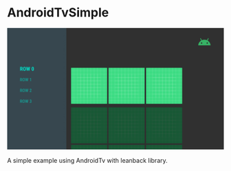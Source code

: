 # AndroidTvSimple
![Technical Test API](device-2020-09-03-145442.png)

A simple example using AndroidTv with leanback library. 
